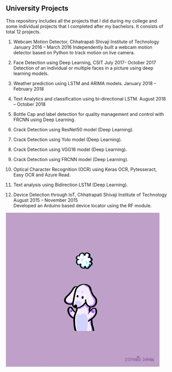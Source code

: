 ## University Projects

This repository includes all the projects that I did during my college and some individual projects that I completed after my bachelors. It consists of total 12 projects.

1. Webcam Motion Detector, Chhatrapati Shivaji Institute of Technology                January 2016 – March 2016
Independently built a webcam motion detector based on Python to track motion on live camera.

2. Face Detection using Deep Learning, CSIT					     July 2017- October 2017
Detection of an individual or multiple faces in a picture using deep learning models.

3. Weather prediction using LSTM and ARIMA models.		       January 2018 – February 2018

4. Text Analytics and classification using bi-directional LSTM.		          August 2018 – October 2018

5. Bottle Cap and label detection for quality management and control with FRCNN using Deep Learning.

6. Crack Detection using ResNet50 model (Deep Learning).

7. Crack Detection using Yolo model (Deep Learning). 

8.  Crack Detection using VGG16 model (Deep Learning).

9.  Crack Detection using FRCNN model (Deep Learning).

10. Optical Character Recognition (OCR) using Keras OCR, Pytesseract, Easy OCR and Azure Read.

11. Text analysis using Bidirection LSTM (Deep Learning).

12. Device Detection through IoT, Chhatrapati Shivaji Institute of Technology    August 2015 – November 2015  
Developed an Arduino based device locator using the RF module.
 
 ![](https://github.com/coder-brunette/University-Projects/blob/main/giphy8.gif)


